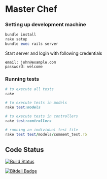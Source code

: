 Master Chef
===========

<Description goe here>

### Setting up development machine

``` ruby
bundle install
rake setup
bundle exec rails server
```

Start server and login with following credentials

```
email: john@example.com
password: welcome
```


### Running tests

``` ruby
# to execute all tests
rake 

# to execute tests in models
rake test:models

# to execute tests in controllers
rake test:controllers

# running an individual test file
rake test test/models/comment_test.rb
```

## Code Status

[![Build Status](https://travis-ci.org/jetthoughts/master-chef.png?branch=master)](https://travis-ci.org/jetthoughts/master-chef)

[![Bitdeli Badge](https://d2weczhvl823v0.cloudfront.net/jetthoughts/master-chef/trend.png)](https://bitdeli.com/free "Bitdeli Badge")

